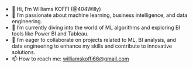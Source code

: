 - 👋 Hi, I’m Williams KOFFI (@404Willy)
- 👀 I’m passionate about machine learning, business intelligence, and data engineering.
- 🌱 I’m currently diving into the world of ML algorithms and exploring BI tools like Power BI and Tableau.
- 💞️ I’m eager to collaborate on projects related to ML, BI analysis, and data engineering to enhance my skills and contribute to innovative solutions.
- 📫 How to reach me: williamskoffi66@gmail.com 
<!---
404Willy/404Willy is a ✨ special ✨ repository because its `README.md` (this file) appears on your GitHub profile.
You can click the Preview link to take a look at your changes.
--->
